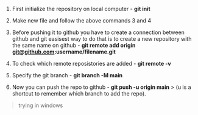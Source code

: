 1. First initialize the repository on local computer - **git init**

2. Make new file and follow the above commands 3 and 4 

3. Before pushing it to github you have to create a connection between github and git easisest way to do that is to create a new repository with the same name on github - **git remote add origin git@github.com:username/filename.git**

4. To check which remote reposistories are added - **git remote -v**

5. Specify the git branch - **git branch -M main**

6. Now you can push the repo to github - **git push -u origin main** > (u is a shortcut to remember which branch to add the repo).

> trying in windows
